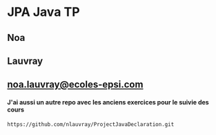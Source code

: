 # JPA Java TP

## Noa
## Lauvray
## noa.lauvray@ecoles-epsi.com

#### J'ai aussi un autre repo avec les anciens exercices pour le suivie des cours 
``https://github.com/nlauvray/ProjectJavaDeclaration.git``